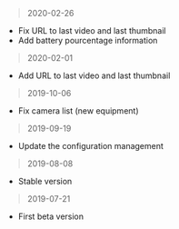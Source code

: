 > 2020-02-26
  + Fix URL to last video and last thumbnail
  + Add battery pourcentage information 
> 2020-02-01 
  + Add URL to last video and last thumbnail
> 2019-10-06
  + Fix camera list (new equipment)
> 2019-09-19
  + Update the configuration management
> 2019-08-08
  + Stable version
> 2019-07-21
  + First beta version 
